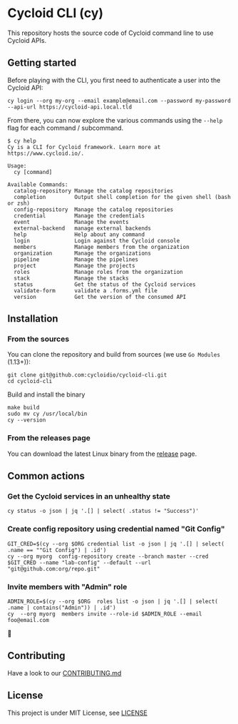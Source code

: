 # Cycloid CLI (cy)

This repository hosts the source code of Cycloid command line to use Cycloid APIs.

## Getting started

Before playing with the CLI, you first need to authenticate a user into the Cycloid API:

```
cy login --org my-org --email example@email.com --password my-password --api-url https://cycloid-api.local.tld
```

From there, you can now explore the various commands using the `--help` flag for each command / subcommand.

```shell
$ cy help
Cy is a CLI for Cycloid framework. Learn more at https://www.cycloid.io/.

Usage:
  cy [command]

Available Commands:
  catalog-repository Manage the catalog repositories
  completion         Output shell completion for the given shell (bash or zsh)
  config-repository  Manage the catalog repositories
  credential         Manage the credentials
  event              Manage the events
  external-backend   manage external backends
  help               Help about any command
  login              Login against the Cycloid console
  members            Manage members from the organization
  organization       Manage the organizations
  pipeline           Manage the pipelines
  project            Manage the projects
  roles              Manage roles from the organization
  stack              Manage the stacks
  status             Get the status of the Cycloid services
  validate-form      validate a .forms.yml file
  version            Get the version of the consumed API
```

## Installation

### From the sources

You can clone the repository and build from sources (we use `Go Modules` (1.13+)):

```shell
git clone git@github.com:cycloidio/cycloid-cli.git
cd cycloid-cli
```

Build and install the binary

```
make build
sudo mv cy /usr/local/bin
cy --version
```

### From the releases page

You can download the latest Linux binary from the [release](https://github.com/cycloidio/cycloid-cli/releases) page.

## Common actions

### Get the Cycloid services in an unhealthy state

```
cy status -o json | jq '.[] | select( .status != "Success")'
```

### Create config repository using credential named "Git Config"

```
GIT_CRED=$(cy --org $ORG credential list -o json | jq '.[] | select( .name == ""Git Config") | .id')
cy --org myorg  config-repository create --branch master --cred $GIT_CRED --name "lab-config" --default --url "git@github.com:org/repo.git"
```

### Invite members with "Admin" role

```
ADMIN_ROLE=$(cy --org $ORG  roles list -o json | jq '.[] | select( .name | contains("Admin")) | .id')
cy  --org myorg  members invite --role-id $ADMIN_ROLE --email foo@email.com
```

:construction:
<!-- This is where we could add some useful examples: create a user, etc. -->

## Contributing

Have a look to our [CONTRIBUTING.md](CONTRIBUTING.md)

## License

This project is under MIT License, see [LICENSE](LICENSE)
